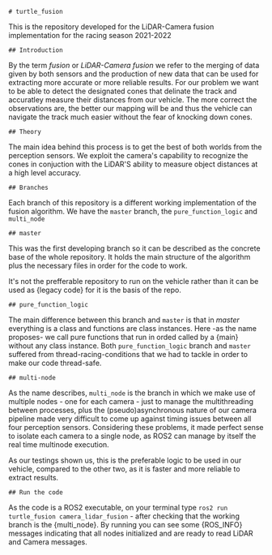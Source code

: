     # turtle_fusion
This is the repository developed for the LiDAR-Camera fusion implementation for the racing season 2021-2022

    ## Introduction 
By the term *fusion* or *LiDAR-Camera fusion* we refer to the merging of data given by both sensors and the production of new data that can be used for extracting more accurate or more reliable results. For our problem we want to be able to detect the designated cones that delinate the track and accuratley measure their distances from our vehicle. The more correct the observations are, the better our mapping will be and thus the vehicle can navigate the track much easier without the fear of knocking down cones. 

    ## Theory
The main idea behind this process is to get the best of both worlds from the perception sensors. We exploit the camera's capability to recognize the cones in conjuction with the LiDAR'S ability to measure object distances at a high level accuracy.  

    ## Branches 
Each branch of this repository is a different working implementation of the fusion algorithm. We have the `master` branch, the `pure_function_logic` and `multi_node`

    ## master
This was the first developing branch so it can be described as the concrete base of the whole repository. It holds the main structure of the algorithm plus the necessary files in order for the code to work. 

It's not the prefferable repository to run on the vehicle rather than it can be used as {legacy code} for it is the basis of the repo. 

    ## pure_function_logic
The main difference between this branch and `master` is that in *master* everything is a class and functions are class instances. Here -as the name proposes- we call pure functions that run in orded called by a {main} without any class instance. Both `pure_function_logic` branch and `master` suffered from thread-racing-conditions that we had to tackle in order to make our code thread-safe.

    ## multi-node
As the name describes, `multi_node` is the branch in which we make use of multiple nodes - one for each camera - just to manage the multithreading between processes, plus the (pseudo)asynchronous nature of our camera pipeline made very difficult to come up against timing issues between all four perception sensors. Considering these problems, it made perfect sense to isolate each camera to a single node, as ROS2 can manage by itself the real time multinode execution. 

As our testings shown us, this is the preferable logic to be used in our vehicle, compared to the other two, as it is faster and more reliable to extract results.

    ## Run the code 
As the code is a ROS2 executable, on your terminal type `ros2 run turtle_fusion camera_lidar_fusion` - after checking that the working branch is the {multi_node}. By running you can see some {ROS_INFO} messages indicating that all nodes initialized and are ready to read LiDAR and Camera messages.
